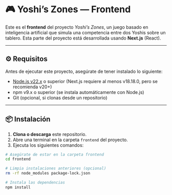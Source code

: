 # 🎮 Yoshi’s Zones — Frontend

Este es el **frontend** del proyecto *Yoshi’s Zones*, un juego basado en inteligencia artificial que simula una competencia entre dos Yoshis sobre un tablero. Esta parte del proyecto está desarrollada usando **Next.js** (React).

---

## ⚙️ Requisitos

Antes de ejecutar este proyecto, asegúrate de tener instalado lo siguiente:

- [Node.js v22.x](https://nodejs.org/en) o superior (Next.js requiere al menos v18.18.0, pero se recomienda v20+)
- npm v9.x o superior (se instala automáticamente con Node.js)
- Git (opcional, si clonas desde un repositorio)

---

## 📦 Instalación

1. **Clona o descarga** este repositorio.
2. Abre una terminal en la carpeta `frontend` del proyecto.
3. Ejecuta los siguientes comandos:

```bash
# Asegúrate de estar en la carpeta frontend
cd frontend

# Limpia instalaciones anteriores (opcional)
rm -rf node_modules package-lock.json

# Instala las dependencias
npm install
